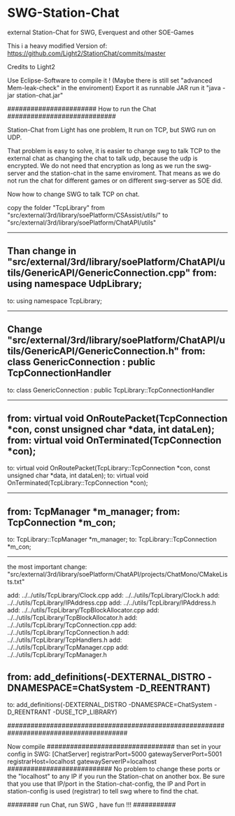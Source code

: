 # SWG-Station-Chat
external Station-Chat for SWG, Everquest and other SOE-Games

This i a heavy modified Version of:
https://github.com/Light2/StationChat/commits/master

Credits to Light2

Use Eclipse-Software to compile it !
(Maybe there is still set "advanced Mem-leak-check" in the enviroment)
Export it as runnable JAR
run it "java -jar station-chat.jar"

####################### How to run the Chat ############################

Station-Chat from Light has one problem,
It run on TCP, but SWG run on UDP.

That problem is easy to solve, it is easier to change swg to talk TCP to the external chat as changing the chat to talk udp, because the udp is encrypted. We do not need that encryption as long as we run the swg-server and the station-chat in the same enviroment. That means as we do not run the chat for different games or on different swg-server as SOE did.

Now how to change SWG to talk TCP on chat.

copy the folder "TcpLibrary" from "src/external/3rd/library/soePlatform/CSAssist/utils/" to
"src/external/3rd/library/soePlatform/ChatAPI/utils"
_________________________________________
Than change in "src/external/3rd/library/soePlatform/ChatAPI/utils/GenericAPI/GenericConnection.cpp"
from: using namespace UdpLibrary;
---
to: using namespace TcpLibrary;
_________________________________________
Change "src/external/3rd/library/soePlatform/ChatAPI/utils/GenericAPI/GenericConnection.h"
from: class GenericConnection : public TcpConnectionHandler
---
to: class GenericConnection : public TcpLibrary::TcpConnectionHandler
_____
from: virtual void OnRoutePacket(TcpConnection *con, const unsigned char *data, int dataLen);
from: virtual void OnTerminated(TcpConnection *con);
---
to: virtual void OnRoutePacket(TcpLibrary::TcpConnection *con, const unsigned char *data, int dataLen);
to: virtual void OnTerminated(TcpLibrary::TcpConnection *con);
_____
from: TcpManager *m_manager;
from: TcpConnection *m_con;
---
to: TcpLibrary::TcpManager *m_manager;
to: TcpLibrary::TcpConnection *m_con;
___________________________________________

the most important change:
"src/external/3rd/library/soePlatform/ChatAPI/projects/ChatMono/CMakeLists.txt"

add: ../../utils/TcpLibrary/Clock.cpp
add: ../../utils/TcpLibrary/Clock.h
add: ../../utils/TcpLibrary/IPAddress.cpp
add: ../../utils/TcpLibrary/IPAddress.h
add: ../../utils/TcpLibrary/TcpBlockAllocator.cpp
add: ../../utils/TcpLibrary/TcpBlockAllocator.h
add: ../../utils/TcpLibrary/TcpConnection.cpp
add: ../../utils/TcpLibrary/TcpConnection.h
add: ../../utils/TcpLibrary/TcpHandlers.h
add: ../../utils/TcpLibrary/TcpManager.cpp
add: ../../utils/TcpLibrary/TcpManager.h

from: add_definitions(-DEXTERNAL_DISTRO -DNAMESPACE=ChatSystem -D_REENTRANT)
---
to: add_definitions(-DEXTERNAL_DISTRO -DNAMESPACE=ChatSystem -D_REENTRANT -DUSE_TCP_LIBRARY)

#######################################################################################

Now compile
#################################
than set in your config in SWG:
[ChatServer]
registrarPort=5000
gatewayServerPort=5001
registrarHost=localhost
gatewayServerIP=localhost
###########################
No problem to change these ports or the "localhost" to any IP if you run the Station-chat on another box.
Be sure that you use that IP/port in the Station-chat-config, the IP and Port in station-config is used (registrar)
to tell swg where to find the chat.


######## run Chat, run SWG , have fun !!! ########### 
